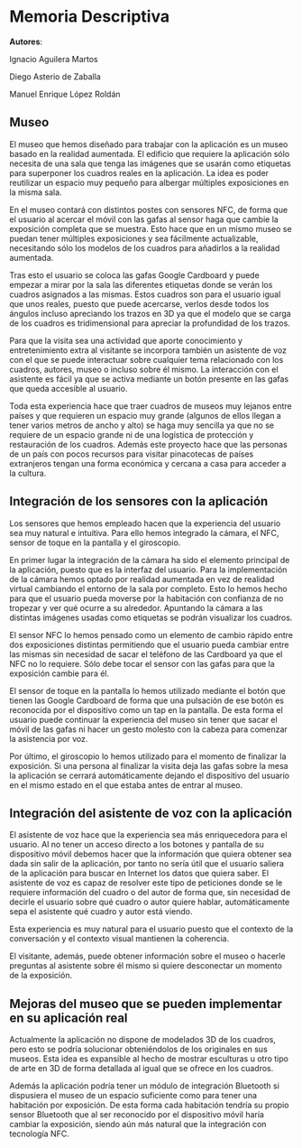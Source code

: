 # Memoria Descriptiva

**__Autores__**:

Ignacio Aguilera Martos

Diego Asterio de Zaballa

Manuel Enrique López Roldán

## Museo
El museo que hemos diseñado para trabajar con la aplicación es un museo basado en la realidad aumentada. El edificio que requiere la aplicación sólo necesita de una sala que tenga las imágenes que se usarán como etiquetas para superponer los cuadros reales en la aplicación. La idea es poder reutilizar un espacio muy pequeño para albergar múltiples exposiciones en la misma sala.

En el museo contará con distintos postes con sensores NFC, de forma que el usuario al acercar el móvil con las gafas al sensor haga que cambie la exposición completa que se muestra. Esto hace que en un mismo museo se puedan tener múltiples exposiciones y sea fácilmente actualizable, necesitando sólo los modelos de los cuadros para añadirlos a la realidad aumentada.

Tras esto el usuario se coloca las gafas Google Cardboard y puede empezar a mirar por la sala las diferentes etiquetas donde se verán los cuadros asignados a las mismas. Estos cuadros son para el usuario igual que unos reales, puesto que puede acercarse, verlos desde todos los ángulos incluso apreciando los trazos en 3D ya que el modelo que se carga de los cuadros es tridimensional para apreciar la profundidad de los trazos.

Para que la visita sea una actividad que aporte conocimiento y entretenimiento extra al visitante se incorpora también un asistente de voz con el que se puede interactuar sobre cualquier tema relacionado con los cuadros, autores, museo o incluso sobre él mismo. La interacción con el asistente es fácil ya que se activa mediante un botón presente en las gafas que queda accesible al usuario.

Toda esta experiencia hace que traer cuadros de museos muy lejanos entre países y que requieren un espacio muy grande (algunos de ellos llegan a tener varios metros de ancho y alto) se haga muy sencilla ya que no se requiere de un espacio grande ni de una logística de protección y restauración de los cuadros. Además este proyecto hace que las personas de un país con pocos recursos para visitar pinacotecas de países extranjeros tengan una forma económica y cercana a casa para acceder a la cultura.

## Integración de los sensores con la aplicación
Los sensores que hemos empleado hacen que la experiencia del usuario sea muy natural e intuitiva. Para ello hemos integrado la cámara, el NFC, sensor de toque en la pantalla y el giroscopio.

En primer lugar la integración de la cámara ha sido el elemento principal de la aplicación, puesto que es la interfaz del usuario. Para la implementación de la cámara hemos optado por realidad aumentada en vez de realidad virtual cambiando el entorno de la sala por completo. Esto lo hemos hecho para que el usuario pueda moverse por la habitación con confianza de no tropezar y ver qué ocurre a su alrededor. Apuntando la cámara a las distintas imágenes usadas como etiquetas se podrán visualizar los cuadros.

El sensor NFC lo hemos pensado como un elemento de cambio rápido entre dos exposiciones distintas permitiendo que el usuario pueda cambiar entre las mismas sin necesidad de sacar el teléfono de las Cardboard ya que el NFC no lo requiere. Sólo debe tocar el sensor con las gafas para que la exposición cambie para él.

El sensor de toque en la pantalla lo hemos utilizado mediante el botón que tienen las Google Cardboard de forma que una pulsación de ese botón es reconocida por el dispositivo como un tap en la pantalla. De esta forma el usuario puede continuar la experiencia del museo sin tener que sacar el móvil de las gafas ni hacer un gesto molesto con la cabeza para comenzar la asistencia por voz.

Por último, el giroscopio lo hemos utilizado para el momento de finalizar la exposición. Si una persona al finalizar la visita deja las gafas sobre la mesa la aplicación se cerrará automáticamente dejando el dispositivo del usuario en el mismo estado en el que estaba antes de entrar al museo.

## Integración del asistente de voz con la aplicación
El asistente de voz hace que la experiencia sea más enriquecedora para el usuario. Al no tener un acceso directo a los botones y pantalla de su dispositivo móvil debemos hacer que la información que quiera obtener sea dada sin salir de la aplicación, por tanto no sería útil que el usuario saliera de la aplicación para buscar en Internet los datos que quiera saber. El asistente de voz es capaz de resolver este tipo de peticiones donde se le requiere información del cuadro o del autor de forma que, sin necesidad de decirle el usuario sobre qué cuadro o autor quiere hablar, automáticamente sepa el asistente qué cuadro y autor está viendo.

Esta experiencia es muy natural para el usuario puesto que el contexto de la conversación y el contexto visual mantienen la coherencia.

El visitante, además, puede obtener información sobre el museo o hacerle preguntas al asistente sobre él mismo si quiere desconectar un momento de la exposición.

## Mejoras del museo que se pueden implementar en su aplicación real
Actualmente la aplicación no dispone de modelados 3D de los cuadros, pero esto se podría solucionar obteniéndolos de los originales en sus museos. Esta idea es expansible al hecho de mostrar esculturas u otro tipo de arte en 3D de forma detallada al igual que se ofrece en los cuadros.

Además la aplicación podría tener un módulo de integración Bluetooth si dispusiera el museo de un espacio suficiente como para tener una habitación por exposición. De esta forma cada habitación tendría su propio sensor Bluetooth que al ser reconocido por el dispositivo móvil haría cambiar la exposición, siendo aún más natural que la integración con tecnología NFC.
